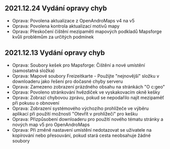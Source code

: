 ## 2021.12.24 Vydání opravy chyb

- Oprava: Povolena aktualizace z OpenAndroMaps v4 na v5
- Oprava: Povolena kontrola aktualizací motivů mapy
- Oprava: Přeskočení čištění mezipaměti mapových podkladů Mapsforge kvůli problémům za určitých podmínek

## 2021.12.13 Vydání opravy chyb

- Oprava: Soubory kešek pro Mapsforge: Čištění a nové umístění (samostatná složka)
- Oprava: Mapové soubory Freizeitkarte - Použijte "nejnovější" složku v downloaderu jako řešení pro dočasné chyby serveru
- Oprava: Zamezeno zobrazení prázdného obsahu na stránkách "O c:geo"
- Oprava: Povoleno stránkování hvězdiček ve vyskakovacím okně kešky
- Oprava: Zobrazí chybovou zprávu, pokud se nepodařilo najít mezipaměť při pokusu o obnovení
- Oprava: Zobrazení systémového výchozího prohlížeče ve výběru aplikací při použití možnosti "Otevřít v prohlížeči" pro kešku
- Oprava: Přizpůsobení downloaderu pro použití nového tématu stránky a nových map v5 pro OpenAndroMaps
- Oprava: Při změně nastavení umístění nedotazovat se uživatele na kopírování nebo přesouvání, pokud stará cesta neobsahuje žádné soubory
